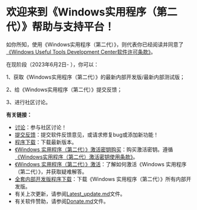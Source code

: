 # 欢迎来到《Windows实用程序（第二代）》帮助与支持平台！
如你所知，使用《Windows实用程序（第二代）》，则代表你已经阅读并同意了[《Windows Useful Tools Development Center软件许可条款》](https://windows-useful-tools-development-center.fandom.com/zh/wiki/%E4%B8%8B%E8%BD%BD%E9%A1%B5)。

在现阶段（2023年6月2日- ），你可以：

1、获取《Windows实用程序（第二代）》的最新内部开发版/最新内部测试版；

2、给《Windows实用程序（第二代）》提交反馈；

3、进行社区讨论。

**有关链接：**
- [讨论](https://github.com/TyphoonCorporation/Windows-Useful-Tool-Second-Edition/discussions)：参与社区讨论！
- [提交反馈](https://github.com/TyphoonCorporation/Windows-Useful-Tool-Second-Edition/issues)：提交软件反馈意见，或请求修复bug或添加新功能！
- [程序下载](https://afdian.net/p/a9acc60e091d11ee8bff52540025c377)：下载最新版本。
- [《Windows 实用程序（第二代）》激活密钥购买](https://afdian.net/p/a9acc60e091d11ee8bff52540025c377)：购买激活密钥。遵循[《Windows实用程序（第二代）激活密钥使用条款》](https://windows-useful-tools-development-center.fandom.com/zh/wiki/%E3%80%8AWindows%E5%AE%9E%E7%94%A8%E7%A8%8B%E5%BA%8F%EF%BC%88%E7%AC%AC%E4%BA%8C%E4%BB%A3%EF%BC%89%E3%80%8B%E5%B8%AE%E5%8A%A9%E4%B8%8E%E6%94%AF%E6%8C%81%E6%96%87%E4%BB%B6)。
- [《Windows 实用程序（第二代）》激活](Activition.md)：了解如何激活《Windows 实用程序（第二代）》，并获取疑难解答。
- [全套内部开发版程序下载](https://windowsuseful.lanzoul.com/iQL5y0zto1mh)：下载《Windows 实用程序（第二代）》所有内部开发版。
- 有关上次更新，请参阅[Latest_update.md](https://github.com/TyphoonCorporation/Windows-Useful-Tool-Second-Edition/blob/main/Latest_update.md)文件。
- 有关软件赞助，请参阅[Donate.md](https://github.com/Mcenahle/Windows-Useful-Tool-Second-Edition/blob/main/Donate.md)文件。
